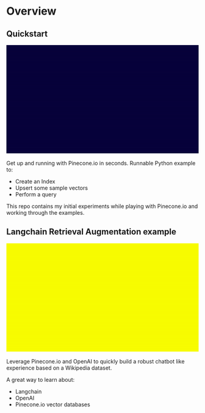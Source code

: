 # Overview

## Quickstart

![Pinecone.io Quickstart](./_docs/pinecone-quickstart.gif)

Get up and running with Pinecone.io in seconds. Runnable Python example to: 

* Create an Index
* Upsert some sample vectors
* Perform a query 

This repo contains my initial experiments while playing with Pinecone.io and working through the examples. 

## Langchain Retrieval Augmentation example 

![Langchain Retrieval Augmentation](./_docs/langchain-retrieval.gif)

Leverage Pinecone.io and OpenAI to quickly build a robust chatbot like experience based on a Wikipedia dataset. 

A great way to learn about: 

* Langchain
* OpenAI
* Pinecone.io vector databases
